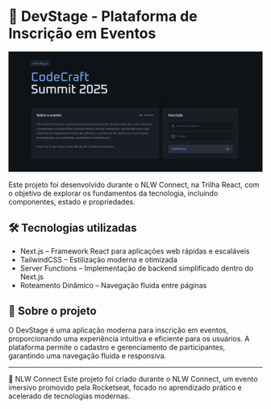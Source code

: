 <h1>🚀 DevStage - Plataforma de Inscrição em Eventos</h1>

<p align="center">
  <img alt="imagem-readme" src="./public/readme.png">
</p>

Este projeto foi desenvolvido durante o NLW Connect, na Trilha React, com o objetivo de explorar os fundamentos da tecnologia, incluindo componentes, estado e propriedades.

## 🛠️ Tecnologias utilizadas

- Next.js – Framework React para aplicações web rápidas e escaláveis
- TailwindCSS – Estilização moderna e otimizada
- Server Functions – Implementação de backend simplificado dentro do Next.js
- Roteamento Dinâmico – Navegação fluida entre páginas

## 📌 Sobre o projeto

O DevStage é uma aplicação moderna para inscrição em eventos, proporcionando uma experiência intuitiva e eficiente para os usuários. A plataforma permite o cadastro e gerenciamento de participantes, garantindo uma navegação fluida e responsiva.

---

📅 NLW Connect
Este projeto foi criado durante o NLW Connect, um evento imersivo promovido pela Rocketseat, focado no aprendizado prático e acelerado de tecnologias modernas.
